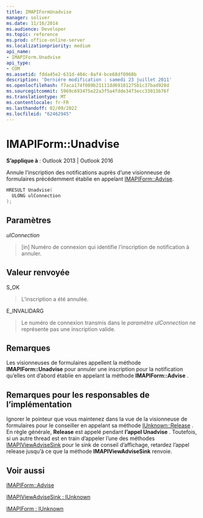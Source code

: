 ```yaml
---
title: IMAPIFormUnadvise
manager: soliver
ms.date: 11/16/2014
ms.audience: Developer
ms.topic: reference
ms.prod: office-online-server
ms.localizationpriority: medium
api_name:
- IMAPIForm.Unadvise
api_type:
- COM
ms.assetid: fdda45e2-631d-404c-8af4-bce68df0968b
description: 'Derniére modification : samedi 23 juillet 2011'
ms.openlocfilehash: f7aca174f089b21111dd69181275b1c37bad928d
ms.sourcegitcommit: 5969c693475e22a3f5a4fdde3473ecc33013b76f
ms.translationtype: MT
ms.contentlocale: fr-FR
ms.lasthandoff: 02/09/2022
ms.locfileid: "62462945"
---
```

# <a name="imapiformunadvise"></a>IMAPIForm::Unadvise

  
  
**S’applique à** : Outlook 2013 | Outlook 2016 
  
Annule l’inscription des notifications auprès d’une visionneuse de formulaires précédemment établie en appelant [IMAPIForm::Advise](imapiform-advise.md).
  
```cpp
HRESULT Unadvise(
  ULONG ulConnection
);
```

## <a name="parameters"></a>Paramètres

 _ulConnection_
  
> [in] Numéro de connexion qui identifie l’inscription de notification à annuler.
    
## <a name="return-value"></a>Valeur renvoyée

S_OK 
  
> L’inscription a été annulée.
    
E_INVALIDARG 
  
> Le numéro de connexion transmis dans le _paramètre ulConnection_ ne représente pas une inscription valide. 
    
## <a name="remarks"></a>Remarques

Les visionneuses de formulaires appellent la méthode **IMAPIForm::Unadvise** pour annuler une inscription pour la notification qu’elles ont d’abord établie en appelant la méthode **IMAPIForm::Advise** . 
  
## <a name="notes-to-implementers"></a>Remarques pour les responsables de l’implémentation

Ignorer le pointeur que vous maintenez dans la vue de la visionneuse de formulaires pour le conseiller en appelant sa méthode [IUnknown::Release](https://msdn.microsoft.com/library/ms682317%28v=VS.85%29.aspx) . En règle générale, **Release** est appelé pendant **l’appel Unadvise** . Toutefois, si un autre thread est en train d’appeler l’une des méthodes [IMAPIViewAdviseSink](imapiviewadvisesinkiunknown.md) pour le sink de conseil d’affichage, retardez l’appel release jusqu’à ce que la méthode **IMAPIViewAdviseSink** renvoie. 
  
## <a name="see-also"></a>Voir aussi



[IMAPIForm::Advise](imapiform-advise.md)
  
[IMAPIViewAdviseSink : IUnknown](imapiviewadvisesinkiunknown.md)
  
[IMAPIForm : IUnknown](imapiformiunknown.md)

